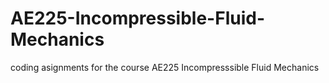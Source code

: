 # AE225-Incompressible-Fluid-Mechanics
coding asignments for the course AE225 Incompresssible Fluid Mechanics
